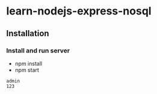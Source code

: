 # learn-nodejs-express-nosql

## Installation
### Install and run server
- npm install
- npm start

```
admin
123
